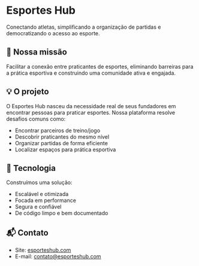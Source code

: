 # Esportes Hub

Conectando atletas, simplificando a organização de partidas e democratizando o acesso ao esporte.

## 🎯 Nossa missão

Facilitar a conexão entre praticantes de esportes, eliminando barreiras para a prática esportiva e construindo uma comunidade ativa e engajada.

## 💡 O projeto

O Esportes Hub nasceu da necessidade real de seus fundadores em encontrar pessoas para praticar esportes. Nossa plataforma resolve desafios comuns como:

- Encontrar parceiros de treino/jogo
- Descobrir praticantes do mesmo nível
- Organizar partidas de forma eficiente
- Localizar espaços para prática esportiva

## 🚀 Tecnologia

Construímos uma solução:

- Escalável e otimizada
- Focada em performance
- Segura e confiável
- De código limpo e bem documentado

## 📬 Contato

- Site: [esporteshub.com](https://esporteshub.com)
- E-mail: contato@esporteshub.com